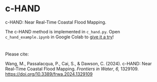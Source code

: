 # c-HAND

c-HAND: Near Real-Time Coastal Flood Mapping.

The c-HAND method is implemented in `c_hand.py`. Open `c_hand_example.ipynb` in Google Colab to [give it a try](https://colab.research.google.com/github/passaH2O/c-HAND/blob/main/c_hand_example.ipynb)!

#

Please cite:

Wang, M., Passalacqua, P., Cai, S., & Dawson, C. (2024). c-HAND: Near Real-Time Coastal Flood Mapping. *Frontiers in Water*, *6,* 1329109. https://doi.org/10.3389/frwa.2024.1329109
